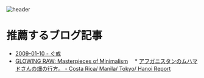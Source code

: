 ![header](http://gyazo.com/20f6353a152d19fafe9c17b68bf72159.png)

# 推薦するブログ記事

 * [2009-01-10 - ぐ戒](http://d.hatena.ne.jp/kkshow/20090110)
 * [GLOWING RAW: Masterpieces of Minimalism](http://glowingraw.blogspot.com/2008/11/masterpieces-of-minimalism.html)
　* [アフガニスタンのムハマドさんの畑の行方。 - Costa Rica/ Manila/ Tokyo/ Hanoi Report](http://d.hatena.ne.jp/sayakot/20080123)


